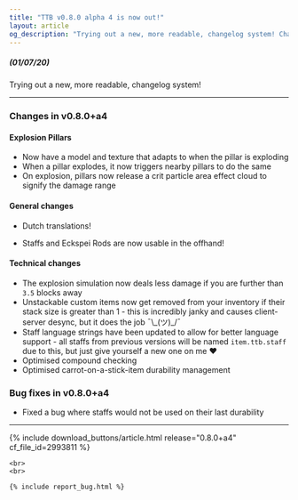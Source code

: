 ```yaml
---
title: "TTB v0.8.0 alpha 4 is now out!"
layout: article
og_description: "Trying out a new, more readable, changelog system! Changes in this ver..."
---
```


##### (01/07/20)

Trying out a new, more readable, changelog system!

---

### Changes in v0.8.0+a4
#### Explosion Pillars
+ Now have a model and texture that adapts to when the pillar is exploding
+ When a pillar explodes, it now triggers nearby pillars to do the same
+ On explosion, pillars now release a crit particle area effect cloud to signify the damage range

#### General changes
+ Dutch translations!
* Staffs and Eckspei Rods are now usable in the offhand!

#### Technical changes
* The explosion simulation now deals less damage if you are further than `3.5` blocks away
* Unstackable custom items now get removed from your inventory if their stack size is greater than 1 - this is incredibly janky and causes client-server desync, but it does the job ¯\\_(ツ)\_/¯
* Staff language strings have been updated to allow for better language support - all staffs from previous versions will be named `item.ttb.staff` due to this, but just give yourself a new one on me ❤
* Optimised compound checking
* Optimised carrot-on-a-stick-item durability management

### Bug fixes in v0.8.0+a4
* Fixed a bug where staffs would not be used on their last durability

---

<div center>
    {% include download_buttons/article.html release="0.8.0+a4" cf_file_id=2993811 %}

    <br>
    <br>

    {% include report_bug.html %}
</div>
